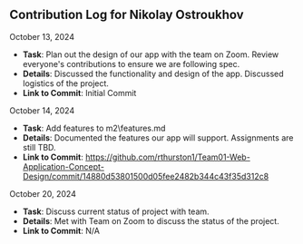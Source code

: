 ## Contribution Log for Nikolay Ostroukhov

October 13, 2024

  - **Task**: Plan out the design of our app with the team on Zoom. Review everyone's contributions to ensure we are following spec.
  - **Details**: Discussed the functionality and design of the app. Discussed logistics of the project. 
  - **Link to Commit**: Initial Commit

October 14, 2024

  - **Task**: Add features to m2\features.md
  - **Details**: Documented the features our app will support. Assignments are still TBD.
  - **Link to Commit**: https://github.com/rthurston1/Team01-Web-Application-Concept-Design/commit/14880d53801500d05fee2482b344c43f35d312c8

October 20, 2024

  - **Task**: Discuss current status of project with team.
  - **Details**:  Met with Team on Zoom to discuss the status of the project. 
  - **Link to Commit**: N/A
